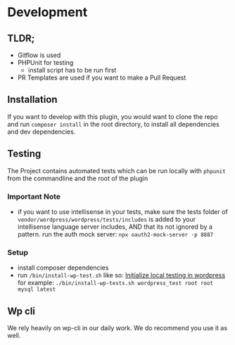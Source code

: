 # Development

## TLDR;

- Gitflow is used
- PHPUnit for testing
  - install script has to be run first
- PR Templates are used if you want to make a Pull Request

## Installation

If you want to develop with this plugin, you would want to clone the repo and run `composer install` in the root directory, to install all dependencies and dev dependencies.

## Testing

The Project contains automated tests which can be run locally with `phpunit` from the commandline and the root of the plugin

### Important Note

- if you want to use intellisense in your tests, make sure the tests folder of `vendor/wordpress/wordpress/tests/includes` is added to your intellisense language server includes, AND that its not ignored by a pattern.
run the auth mock server: `npx oauth2-mock-server -p 8887`

### Setup

- install composer dependencies
- run `/bin/install-wp-test.sh` like so: [Initialize local testing in wordpress](https://make.wordpress.org/cli/handbook/misc/plugin-unit-tests/#3-initialize-the-testing-environment-locally) for example:
`./bin/install-wp-tests.sh wordpress_test root root mysql latest`

## Wp cli

We rely heavily on wp-cli in our daily work. We do recommend you use it as well.